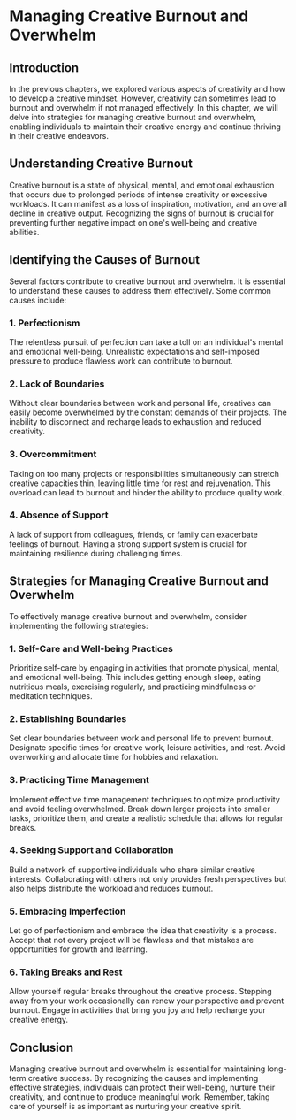 # Managing Creative Burnout and Overwhelm

## Introduction

In the previous chapters, we explored various aspects of creativity and how to develop a creative mindset. However, creativity can sometimes lead to burnout and overwhelm if not managed effectively. In this chapter, we will delve into strategies for managing creative burnout and overwhelm, enabling individuals to maintain their creative energy and continue thriving in their creative endeavors.

## Understanding Creative Burnout

Creative burnout is a state of physical, mental, and emotional exhaustion that occurs due to prolonged periods of intense creativity or excessive workloads. It can manifest as a loss of inspiration, motivation, and an overall decline in creative output. Recognizing the signs of burnout is crucial for preventing further negative impact on one's well-being and creative abilities.

## Identifying the Causes of Burnout

Several factors contribute to creative burnout and overwhelm. It is essential to understand these causes to address them effectively. Some common causes include:

### 1\. Perfectionism

The relentless pursuit of perfection can take a toll on an individual's mental and emotional well-being. Unrealistic expectations and self-imposed pressure to produce flawless work can contribute to burnout.

### 2\. Lack of Boundaries

Without clear boundaries between work and personal life, creatives can easily become overwhelmed by the constant demands of their projects. The inability to disconnect and recharge leads to exhaustion and reduced creativity.

### 3\. Overcommitment

Taking on too many projects or responsibilities simultaneously can stretch creative capacities thin, leaving little time for rest and rejuvenation. This overload can lead to burnout and hinder the ability to produce quality work.

### 4\. Absence of Support

A lack of support from colleagues, friends, or family can exacerbate feelings of burnout. Having a strong support system is crucial for maintaining resilience during challenging times.

## Strategies for Managing Creative Burnout and Overwhelm

To effectively manage creative burnout and overwhelm, consider implementing the following strategies:

### 1\. Self-Care and Well-being Practices

Prioritize self-care by engaging in activities that promote physical, mental, and emotional well-being. This includes getting enough sleep, eating nutritious meals, exercising regularly, and practicing mindfulness or meditation techniques.

### 2\. Establishing Boundaries

Set clear boundaries between work and personal life to prevent burnout. Designate specific times for creative work, leisure activities, and rest. Avoid overworking and allocate time for hobbies and relaxation.

### 3\. Practicing Time Management

Implement effective time management techniques to optimize productivity and avoid feeling overwhelmed. Break down larger projects into smaller tasks, prioritize them, and create a realistic schedule that allows for regular breaks.

### 4\. Seeking Support and Collaboration

Build a network of supportive individuals who share similar creative interests. Collaborating with others not only provides fresh perspectives but also helps distribute the workload and reduces burnout.

### 5\. Embracing Imperfection

Let go of perfectionism and embrace the idea that creativity is a process. Accept that not every project will be flawless and that mistakes are opportunities for growth and learning.

### 6\. Taking Breaks and Rest

Allow yourself regular breaks throughout the creative process. Stepping away from your work occasionally can renew your perspective and prevent burnout. Engage in activities that bring you joy and help recharge your creative energy.

## Conclusion

Managing creative burnout and overwhelm is essential for maintaining long-term creative success. By recognizing the causes and implementing effective strategies, individuals can protect their well-being, nurture their creativity, and continue to produce meaningful work. Remember, taking care of yourself is as important as nurturing your creative spirit.
